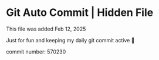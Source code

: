 # Git Auto Commit | Hidden File

This file was added Feb 12, 2025

Just for fun and keeping my daily git commit active 🤪

commit number: 570230
